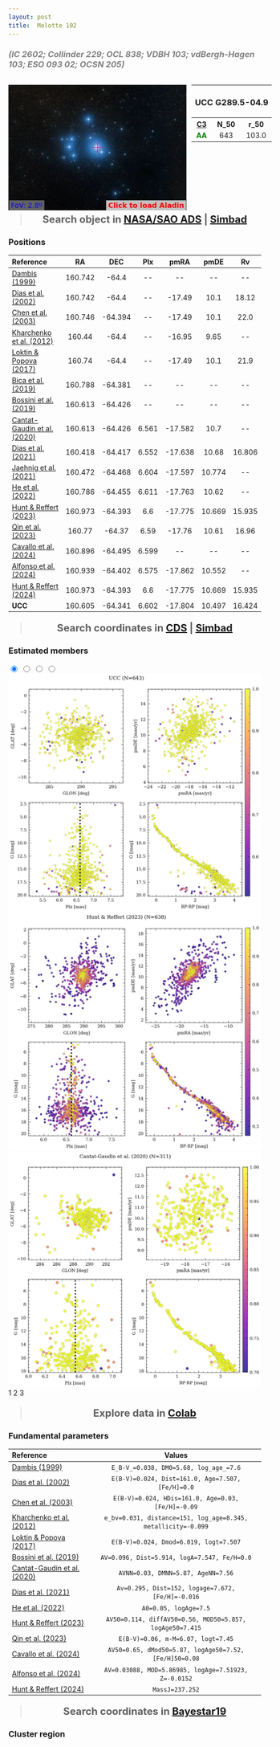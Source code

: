```yaml
---
layout: post
title:  Melotte 102
---
```

<h3><span style="color: #808080;"><i>(IC 2602; Collinder 229; OCL 838; VDBH 103; vdBergh-Hagen 103; ESO 093 02; OCSN 205)</i></span></h3><div style="display: flex; justify-content: space-between; width:720px;height:250px">
<div style="text-align: center;">

<!-- Static image + data attributes for FOV and target -->
<img id="aladin_img"
     data-umami-event="aladin_load"
     src="https://raw.githubusercontent.com/ucc23/Q4N/main/plots/aladin/melotte102.webp"
     alt="Click to load Aladin Lite" 
     style="width:355px;height:250px; cursor: pointer;"
     data-fov="3.433" 
     data-target="160.605 -64.341"/>
<!-- Div to contain Aladin Lite viewer -->
<div id="aladin-lite-div" style="width:355px;height:250px;display:none;"></div>
<!-- Aladin Lite script (will be loaded after the image is clicked) -->
<script src="{{ site.baseurl }}/scripts/aladin_load.js"></script>

</div>
<!-- Left block -->

<table style="width:355px;height:250px;">
  <!-- Row 1 (title) -->
  <tr>
    <td colspan="5"><h3>UCC G289.5-04.9</h3></td>
  </tr>
  <!-- Row 2 -->
  <tr>
    <th style="text-align: center;"><a href="https://ucc.ar/faq#what-is-the-c3-parameter" title="Combined class">C3</a></th>
    <th style="text-align: center;"><div title="Stars with membership probability >50%">N_50</div></th>
    <th style="text-align: center;"><div title="Radius that contains half the members [arcmin]">r_50</div></th>
  </tr>
  <!-- Row 3 -->
  <tr>
    <td style="text-align: center;"><span style="color: green; font-weight: bold;">A</span><span style="color: green; font-weight: bold;">A</span></td>
    <td style="text-align: center;">643</td>
    <td style="text-align: center;">103.0</td>
  </tr>
</table>
</div>

> <p style="text-align:center; font-weight: bold; font-size:20px">Search object in <a data-umami-event="nasa_search" href="https://ui.adsabs.harvard.edu/search/q=%20collection%3Aastronomy%20body%3A%22Melotte%20102%22&sort=date%20desc%2C%20bibcode%20desc&p_=0" target="_blank">NASA/SAO ADS</a> | <a data-umami-event="simbad_search" href="https://simbad.cds.unistra.fr/simbad/sim-id-refs?Ident=melotte102" target="_blank">Simbad</a></p>


### Positions

| Reference    | RA    | DEC   | Plx  | pmRA  | pmDE   |  Rv  |
| :---         | :---: | :---: | :---: | :---: | :---: | :---: |
|[Dambis (1999)](https://ui.adsabs.harvard.edu/abs/1999AstL...25....7D) | 160.742 | -64.4 | -- | -- | -- | -- |
|[Dias et al. (2002)](https://ui.adsabs.harvard.edu/abs/2002A%26A...389..871D) | 160.742 | -64.4 | -- | -17.49 | 10.1 | 18.12 |
|[Chen et al. (2003)](https://ui.adsabs.harvard.edu/abs/2003AJ....125.1397C) | 160.746 | -64.394 | -- | -17.49 | 10.1 | 22.0 |
|[Kharchenko et al. (2012)](https://ui.adsabs.harvard.edu/abs/2012A%26A...543A.156K) | 160.44 | -64.4 | -- | -16.95 | 9.65 | -- |
|[Loktin & Popova (2017)](https://ui.adsabs.harvard.edu/abs/2017AstBu..72..257L) | 160.74 | -64.4 | -- | -17.49 | 10.1 | 21.9 |
|[Bica et al. (2019)](https://ui.adsabs.harvard.edu/abs/2019AJ....157...12B) | 160.788 | -64.381 | -- | -- | -- | -- |
|[Bossini et al. (2019)](https://ui.adsabs.harvard.edu/abs/2019A%26A...623A.108B) | 160.613 | -64.426 | -- | -- | -- | -- |
|[Cantat-Gaudin et al. (2020)](https://ui.adsabs.harvard.edu/abs/2020A%26A...640A...1C) | 160.613 | -64.426 | 6.561 | -17.582 | 10.7 | -- |
|[Dias et al. (2021)](https://ui.adsabs.harvard.edu/abs/2021MNRAS.504..356D) | 160.418 | -64.417 | 6.552 | -17.638 | 10.68 | 16.806 |
|[Jaehnig et al. (2021)](https://ui.adsabs.harvard.edu/abs/2021ApJ...923..129J) | 160.472 | -64.468 | 6.604 | -17.597 | 10.774 | -- |
|[He et al. (2022)](https://ui.adsabs.harvard.edu/abs/2022ApJS..262....7H) | 160.786 | -64.455 | 6.611 | -17.763 | 10.62 | -- |
|[Hunt & Reffert (2023)](https://ui.adsabs.harvard.edu/abs/2023A%26A...673A.114H) | 160.973 | -64.393 | 6.6 | -17.775 | 10.669 | 15.935 |
|[Qin et al. (2023)](https://ui.adsabs.harvard.edu/abs/2023ApJS..265...12Q) | 160.77 | -64.37 | 6.59 | -17.76 | 10.61 | 16.96 |
|[Cavallo et al. (2024)](https://ui.adsabs.harvard.edu/abs/2024AJ....167...12C) | 160.896 | -64.495 | 6.599 | -- | -- | -- |
|[Alfonso et al. (2024)](https://ui.adsabs.harvard.edu/abs/2024A%26A...689A..18A) | 160.939 | -64.402 | 6.575 | -17.862 | 10.552 | -- |
|[Hunt & Reffert (2024)](https://ui.adsabs.harvard.edu/abs/2024A%26A...686A..42H) | 160.973 | -64.393 | 6.6 | -17.775 | 10.669 | 15.935 |
| **UCC** |160.605 | -64.341 | 6.602 | -17.804 | 10.497 | 16.424 |

> <p style="text-align:center; font-weight: bold; font-size:20px">Search coordinates in <a data-umami-event="cds_coord_search" href="https://cdsportal.u-strasbg.fr/?target=160.605,-64.341" target="_blank">CDS</a> | <a data-umami-event="simbad_coord_search" href="https://simbad.cds.unistra.fr/mobile/object_list.html?coord=160.605%20-64.341&output=json&radius=5&userEntry=melotte102" target="_blank">Simbad</a></p>

### Estimated members

<div class="carousel">
<input type="radio" name="radio-btn" id="slide1" checked>
<input type="radio" name="radio-btn" id="slide1">
<input type="radio" name="radio-btn" id="slide2">
<input type="radio" name="radio-btn" id="slide3">
<div class="slides">
<div class="slide">
<a href="https://raw.githubusercontent.com/ucc23/Q4N/main/plots/UCC/melotte102.webp" target="_blank">
<img src="https://raw.githubusercontent.com/ucc23/Q4N/main/plots/UCC/melotte102.webp" alt="Melotte 102 UCC">
</a>
</div>
<div class="slide">
<a href="https://raw.githubusercontent.com/ucc23/Q4N/main/plots/HUNT23/melotte102.webp" target="_blank">
<img src="https://raw.githubusercontent.com/ucc23/Q4N/main/plots/HUNT23/melotte102.webp" alt="Melotte 102 HUNT23">
</a>
</div>
<div class="slide">
<a href="https://raw.githubusercontent.com/ucc23/Q4N/main/plots/CANTAT20/melotte102.webp" target="_blank">
<img src="https://raw.githubusercontent.com/ucc23/Q4N/main/plots/CANTAT20/melotte102.webp" alt="Melotte 102 CANTAT20">
</a>
</div>
</div>
<div class="indicators">
<label for="slide1">1</label>
<label for="slide2">2</label>
<label for="slide3">3</label>
</div>
</div>


> <p style="text-align:center; font-weight: bold; font-size:20px">Explore data in <a data-umami-event="colab" href="https://colab.research.google.com/github/ucc23/ucc/blob/main/assets/notebook.ipynb" target="_blank">Colab</a></p>


### Fundamental parameters

| Reference |  Values |
| :---      |  :---:  |
| [Dambis (1999)](https://ui.adsabs.harvard.edu/abs/1999AstL...25....7D) | `E_B-V_=0.038, DM0=5.68, log_age_=7.6` |
| [Dias et al. (2002)](https://ui.adsabs.harvard.edu/abs/2002A%26A...389..871D) | `E(B-V)=0.024, Dist=161.0, Age=7.507, [Fe/H]=0.0` |
| [Chen et al. (2003)](https://ui.adsabs.harvard.edu/abs/2003AJ....125.1397C) | `E(B-V)=0.024, HDis=161.0, Age=0.03, [Fe/H]=-0.09` |
| [Kharchenko et al. (2012)](https://ui.adsabs.harvard.edu/abs/2012A%26A...543A.156K) | `e_bv=0.031, distance=151, log_age=8.345, metallicity=-0.099` |
| [Loktin & Popova (2017)](https://ui.adsabs.harvard.edu/abs/2017AstBu..72..257L) | `E(B-V)=0.024, Dmod=6.019, logt=7.507` |
| [Bossini et al. (2019)](https://ui.adsabs.harvard.edu/abs/2019A%26A...623A.108B) | `AV=0.096, Dist=5.914, logA=7.547, Fe/H=0.0` |
| [Cantat-Gaudin et al. (2020)](https://ui.adsabs.harvard.edu/abs/2020A%26A...640A...1C) | `AVNN=0.03, DMNN=5.87, AgeNN=7.56` |
| [Dias et al. (2021)](https://ui.adsabs.harvard.edu/abs/2021MNRAS.504..356D) | `Av=0.295, Dist=152, logage=7.672, [Fe/H]=-0.016` |
| [He et al. (2022)](https://ui.adsabs.harvard.edu/abs/2022ApJS..262....7H) | `A0=0.05, logAge=7.5` |
| [Hunt & Reffert (2023)](https://ui.adsabs.harvard.edu/abs/2023A%26A...673A.114H) | `AV50=0.114, diffAV50=0.56, MOD50=5.857, logAge50=7.415` |
| [Qin et al. (2023)](https://ui.adsabs.harvard.edu/abs/2023ApJS..265...12Q) | `E(B-V)=0.06, m-M=6.07, logt=7.45` |
| [Cavallo et al. (2024)](https://ui.adsabs.harvard.edu/abs/2024AJ....167...12C) | `AV50=0.65, dMod50=5.87, logAge50=7.52, [Fe/H]50=0.08` |
| [Alfonso et al. (2024)](https://ui.adsabs.harvard.edu/abs/2024A%26A...689A..18A) | `AV=0.03088, MOD=5.86985, logAge=7.51923, Z=-0.0152` |
| [Hunt & Reffert (2024)](https://ui.adsabs.harvard.edu/abs/2024A%26A...686A..42H) | `MassJ=237.252` |

> <p style="text-align:center; font-weight: bold; font-size:20px">Search coordinates in <a data-umami-event="bayestar" href="http://argonaut.skymaps.info/query?lon=289.601%20&lat=-4.914&coordsys=gal&mapname=bayestar2019" target="_blank">Bayestar19</a></p>


### Cluster region

<html lang="en">
  <body>
    <center>
    <div id="plot-params"
         data-oc-name="melotte102"
         data-ra-center="160.61"
         data-dec-center="-64.43"
         data-rad-deg="103.0"
         data-plx="6.602">
    </div>
    <div id="plot-container">
        <div id="plot"></div>
    </div>
    <script defer type="module" src="{{ site.baseurl }}/scripts/radec_scatter.js"></script>
    </center>
  </body>
</html>
<br>
